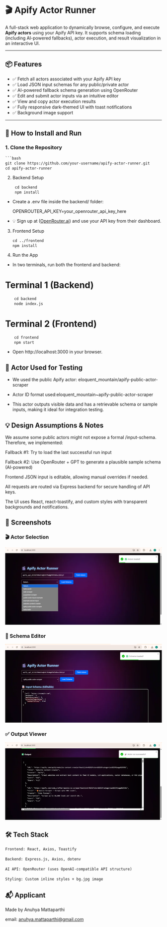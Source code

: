 # 🎬 Apify Actor Runner

A full-stack web application to dynamically browse, configure, and execute **Apify actors** using your Apify API key. It supports schema loading (including AI-powered fallbacks), actor execution, and result visualization in an interactive UI.

---

## 📦 Features

- ✅ Fetch all actors associated with your Apify API key
- ✅ Load JSON input schemas for any public/private actor
- ✅ AI-powered fallback schema generation using OpenRouter
- ✅ Edit and submit actor inputs via an intuitive editor
- ✅ View and copy actor execution results
- ✅ Fully responsive dark-themed UI with toast notifications
- ✅ Background image support

---

## 🚀 How to Install and Run

### 1. Clone the Repository

    ```bash
    git clone https://github.com/your-username/apify-actor-runner.git
    cd apify-actor-runner

2. Backend Setup

        cd backend
        npm install

- Create a .env file inside the backend/ folder:

  OPENROUTER_API_KEY=your_openrouter_api_key_here
  
- 💡 Sign up at ([OpenRouter.ai](https://openrouter.ai)) and use your API key from their dashboard.

3. Frontend Setup

       cd ../frontend
       npm install

4. Run the App

- In two terminals, run both the frontend and backend:

# Terminal 1 (Backend)
        cd backend
        node index.js

# Terminal 2 (Frontend)
        cd frontend
        npm start

- Open http://localhost:3000 in your browser.

## 🧪 Actor Used for Testing
- We used the public Apify actor: eloquent_mountain/apify-public-actor-scraper

- Actor ID format used:eloquent_mountain~apify-public-actor-scraper

- This actor outputs visible data and has a retrievable schema or sample inputs, making it ideal for integration testing.

## 💡 Design Assumptions & Notes

We assume some public actors might not expose a formal /input-schema. Therefore, we implemented:

Fallback #1: Try to load the last successful run input

Fallback #2: Use OpenRouter + GPT to generate a plausible sample schema (AI-powered)

Frontend JSON input is editable, allowing manual overrides if needed.

All requests are routed via Express backend for secure handling of API keys.

The UI uses React, react-toastify, and custom styles with transparent backgrounds and notifications.

## 🌈 Screenshots

### 🎬 Actor Selection
![Actor UI](screenshots/actors.png)

### 📝 Schema Editor
![Schema Editor](screenshots/editor.png)

### ✅ Output Viewer
![Output](screenshots/output.png)


## 🛠️ Tech Stack
    
    Frontend: React, Axios, Toastify

    Backend: Express.js, Axios, dotenv

    AI API: OpenRouter (uses OpenAI-compatible API structure)

    Styling: Custom inline styles + bg.jpg image

## 📬 Applicant

Made by Anuhya Mattaparthi

email: anuhya.mattaparthi@gmail.com
